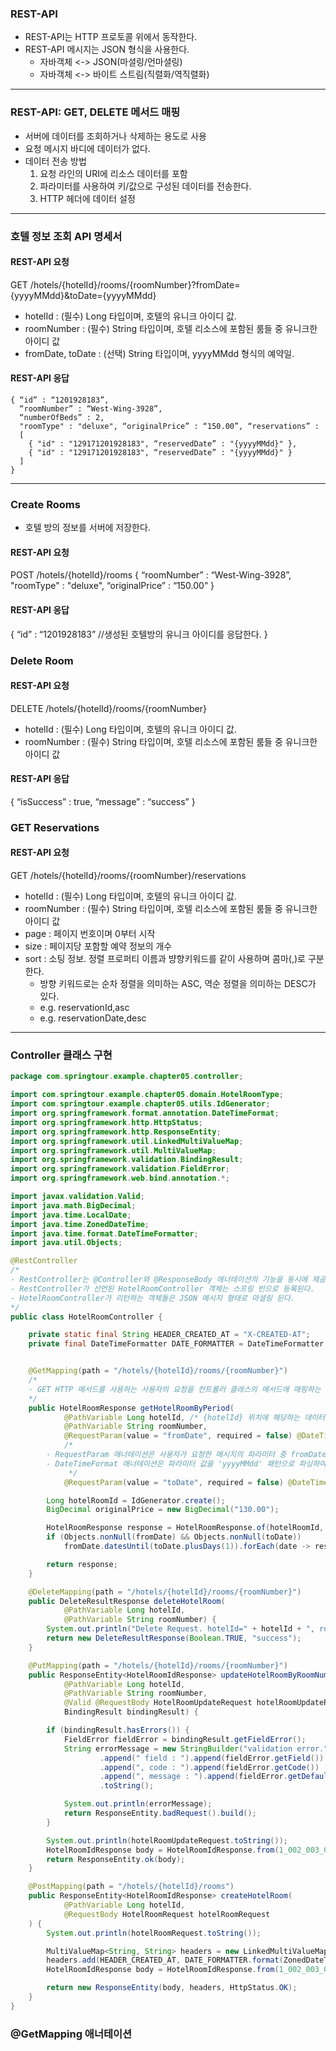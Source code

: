 ### REST-API
- REST-API는 HTTP 프로토콜 위에서 동작한다.
- REST-API 메시지는 JSON 형식을 사용한다.
    - 자바객체 <-> JSON(마셜링/언마셜링)
    - 자바객체 <-> 바이트 스트림(직렬화/역직렬화)
---
### REST-API: GET, DELETE 메서드 매핑
- 서버에 데이터를 조회하거나 삭제하는 용도로 사용
- 요청 메시지 바디에 데이터가 없다.
- 데이터 전송 방법
    1. 요청 라인의 URI에 리소스 데이터를 포함
    2. 파라미터를 사용하여 키/값으로 구성된 데이터를 전송한다.
    3. HTTP 헤더에 데이터 설정
---
### 호텔 정보 조회 API 명세서
#### REST-API 요청
GET /hotels/{hotelId}/rooms/{roomNumber}?fromDate={yyyyMMdd}&toDate={yyyyMMdd}

- hotelId : (필수) Long 타입이며, 호텔의 유니크 아이디 값.
- roomNumber : (필수) String 타입이며, 호텔 리소스에 포함된 룸들 중 유니크한 아이디 값
- fromDate, toDate : (선택) String 타입이며, yyyyMMdd 형식의 예약일.

#### REST-API 응답
```
{ “id” : “1201928183”,
  “roomNumber” : “West-Wing-3928”,
  “numberOfBeds” : 2,
  "roomType" : "deluxe", “originalPrice” : “150.00”, “reservations” :
  [
    { "id" : "129171201928183", “reservedDate” : "{yyyyMMdd}" },
    { "id" : "129171201928183", “reservedDate” : "{yyyyMMdd}" }
  ]
}
```
---
### Create Rooms
- 호텔 방의 정보를 서버에 저장한다.

#### REST-API 요청
POST /hotels/{hotelId}/rooms
{ “roomNumber” : “West-Wing-3928”, "roomType" : "deluxe", “originalPrice” : “150.00” }

#### REST-API 응답
{ “id” : “1201928183” //생성된 호텔방의 유니크 아이디를 응답한다. }

### Delete Room
#### REST-API 요청
DELETE /hotels/{hotelId}/rooms/{roomNumber}

- hotelId : (필수) Long 타입이며, 호텔의 유니크 아이디 값.
- roomNumber : (필수) String 타입이며, 호텔 리소스에 포함된 룸들 중 유니크한 아이디 값

#### REST-API 응답
{ “isSuccess” : true, “message” : “success” }

### GET Reservations
#### REST-API 요청

GET /hotels/{hotelId}/rooms/{roomNumber}/reservations

- hotelId : (필수) Long 타입이며, 호텔의 유니크 아이디 값.
- roomNumber : (필수) String 타입이며, 호텔 리소스에 포함된 룸들 중 유니크한 아이디 값
- page : 페이지 번호이며 0부터 시작
- size : 페이지당 포함할 예약 정보의 개수
- sort : 소팅 정보. 정렬 프로퍼티 이름과 뱡향키워드를 같이 사용하며 콤마(,)로 구분한다.
    - 방향 키워드로는 순차 정렬을 의미하는 ASC, 역순 정렬을 의미하는 DESC가 있다.
    - e.g. reservationId,asc
    - e.g. reservationDate,desc
---

### Controller 클래스 구현
~~~java
package com.springtour.example.chapter05.controller;

import com.springtour.example.chapter05.domain.HotelRoomType;
import com.springtour.example.chapter05.utils.IdGenerator;
import org.springframework.format.annotation.DateTimeFormat;
import org.springframework.http.HttpStatus;
import org.springframework.http.ResponseEntity;
import org.springframework.util.LinkedMultiValueMap;
import org.springframework.util.MultiValueMap;
import org.springframework.validation.BindingResult;
import org.springframework.validation.FieldError;
import org.springframework.web.bind.annotation.*;

import javax.validation.Valid;
import java.math.BigDecimal;
import java.time.LocalDate;
import java.time.ZonedDateTime;
import java.time.format.DateTimeFormatter;
import java.util.Objects;

@RestController
/*
- RestController는 @Controller와 @ResponseBody 애너테이션의 기능을 동시에 제공
- RestController가 선언된 HotelRoomController 객체는 스프링 빈으로 등록된다.
- HotelRoomController가 리턴하는 객체들은 JSON 메시지 형태로 마셜링 된다.
*/
public class HotelRoomController {

    private static final String HEADER_CREATED_AT = "X-CREATED-AT";
    private final DateTimeFormatter DATE_FORMATTER = DateTimeFormatter.ofPattern("yyyy-MM-dd'T'HH:mm:ssXXX");


    @GetMapping(path = "/hotels/{hotelId}/rooms/{roomNumber}")
    /*
	- GET HTTP 메서드를 사용하는 사용자의 요청을 컨트롤러 클래스의 메서드에 매핑하는 기능을 제공
    */
    public HotelRoomResponse getHotelRoomByPeriod(
            @PathVariable Long hotelId, /* {hotelId} 위치에 해당하는 데이터를 Long 타입의 hotelId 인자로 전달하는 애너테이션 */
            @PathVariable String roomNumber,
            @RequestParam(value = "fromDate", required = false) @DateTimeFormat(pattern = "yyyyMMdd") LocalDate fromDate,
            /*
		- RequestParam 애너테이션은 사용자가 요청한 메시지의 파라미터 중 fromDate 이름과 매칭되는 값을 LocalDate fromDate 인자로 전달한다.
		- DateTimeFormat 애너테이션은 파라미터 값을 'yyyyMMdd' 패턴으로 파싱하여 LocalDate 객체로 변환하는 역할을 수행.
             */ 
            @RequestParam(value = "toDate", required = false) @DateTimeFormat(pattern = "yyyyMMdd") LocalDate toDate) {

        Long hotelRoomId = IdGenerator.create();
        BigDecimal originalPrice = new BigDecimal("130.00");

        HotelRoomResponse response = HotelRoomResponse.of(hotelRoomId, roomNumber, HotelRoomType.DOUBLE, originalPrice);
        if (Objects.nonNull(fromDate) && Objects.nonNull(toDate))
            fromDate.datesUntil(toDate.plusDays(1)).forEach(date -> response.reservedAt(date));

        return response;
    }

    @DeleteMapping(path = "/hotels/{hotelId}/rooms/{roomNumber}")
    public DeleteResultResponse deleteHotelRoom(
            @PathVariable Long hotelId,
            @PathVariable String roomNumber) {
        System.out.println("Delete Request. hotelId=" + hotelId + ", roomNumber=" + roomNumber);
        return new DeleteResultResponse(Boolean.TRUE, "success");
    }

    @PutMapping(path = "/hotels/{hotelId}/rooms/{roomNumber}")
    public ResponseEntity<HotelRoomIdResponse> updateHotelRoomByRoomNumber(
            @PathVariable Long hotelId,
            @PathVariable String roomNumber,
            @Valid @RequestBody HotelRoomUpdateRequest hotelRoomUpdateRequest,
            BindingResult bindingResult) {

        if (bindingResult.hasErrors()) {
            FieldError fieldError = bindingResult.getFieldError();
            String errorMessage = new StringBuilder("validation error.")
                    .append(" field : ").append(fieldError.getField())
                    .append(", code : ").append(fieldError.getCode())
                    .append(", message : ").append(fieldError.getDefaultMessage())
                    .toString();

            System.out.println(errorMessage);
            return ResponseEntity.badRequest().build();
        }

        System.out.println(hotelRoomUpdateRequest.toString());
        HotelRoomIdResponse body = HotelRoomIdResponse.from(1_002_003_004L);
        return ResponseEntity.ok(body);
    }

    @PostMapping(path = "/hotels/{hotelId}/rooms")
    public ResponseEntity<HotelRoomIdResponse> createHotelRoom(
            @PathVariable Long hotelId,
            @RequestBody HotelRoomRequest hotelRoomRequest
    ) {
        System.out.println(hotelRoomRequest.toString());

        MultiValueMap<String, String> headers = new LinkedMultiValueMap<>();
        headers.add(HEADER_CREATED_AT, DATE_FORMATTER.format(ZonedDateTime.now()));
        HotelRoomIdResponse body = HotelRoomIdResponse.from(1_002_003_004L);

        return new ResponseEntity(body, headers, HttpStatus.OK);
    }
}
~~~

### @GetMapping 애너테이션


